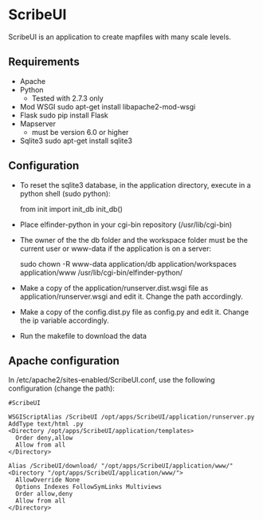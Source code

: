 ScribeUI
=========

ScribeUI is an application to create mapfiles with many scale levels.

Requirements
------------
*   Apache
*   Python
    *   Tested with 2.7.3 only
*   Mod WSGI
    sudo apt-get install libapache2-mod-wsgi
*   Flask
    sudo pip install Flask
*   Mapserver
    * must be version 6.0 or higher
 * Sqlite3
    sudo apt-get install sqlite3

Configuration
-------------
*   To reset the sqlite3 database, in the application directory,
    execute in a python shell (sudo python):

    from init import init_db 
    init_db()

*   Place elfinder-python in your cgi-bin repository (/usr/lib/cgi-bin)

*   The owner of the the db folder and the workspace folder must be the
    current user or www-data if the application is on a server:

    sudo chown -R www-data application/db application/workspaces \
    application/www /usr/lib/cgi-bin/elfinder-python/

*   Make a copy of the application/runserver.dist.wsgi file as
    application/runserver.wsgi and edit it. Change the path accordingly.

*   Make a copy of the config.dist.py file as config.py and edit it. Change the
    ip variable accordingly.

*   Run the makefile to download the data

 

Apache configuration
--------------------
In /etc/apache2/sites-enabled/ScribeUI.conf, use the following configuration
(change the path):

    #ScribeUI     
    
    WSGIScriptAlias /ScribeUI /opt/apps/ScribeUI/application/runserver.py
    AddType text/html .py
    <Directory /opt/apps/ScribeUI/application/templates>
      Order deny,allow
      Allow from all
    </Directory>

    Alias /ScribeUI/download/ "/opt/apps/ScribeUI/application/www/"
    <Directory "/opt/apps/ScribeUI/application/www/">
      AllowOverride None
      Options Indexes FollowSymLinks Multiviews
      Order allow,deny
      Allow from all
    </Directory>

